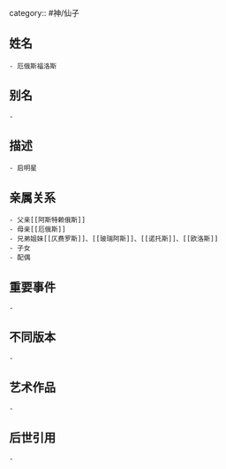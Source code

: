 category:: #神/仙子
## 姓名
	- 厄俄斯福洛斯
## 别名
	-
## 描述
	- 启明星
## 亲属关系
	- 父亲[[阿斯特赖俄斯]]
	- 母亲[[厄俄斯]]
	- 兄弟姐妹[[仄费罗斯]]、[[玻瑞阿斯]]、[[诺托斯]]、[[欧洛斯]]
	- 子女
	- 配偶
## 重要事件
	-
## 不同版本
	-
## 艺术作品
	-
## 后世引用
	-

